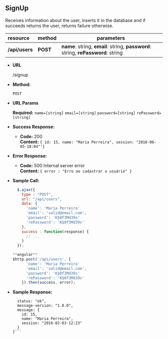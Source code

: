 **SignUp**
----
  Receives information about the user, inserts it in the database and if succeeds returns the user, returns failure otherwise.

| resource            | method         | parameters                              |
|:--------------------|:---------------| ----------------------------------------|
| **/api/users**      | **POST**       | **name**: string, **email**: string, **password**: string, **rePassword**: string|

* **URL**

  /signup

* **Method:**

  `POST`
  
*  **URL Params**

   **Required:**
   `name=[string]`
   `email=[string]`
   `password=[string]`
   `rePassword=[string]`

* **Success Response:**

  * **Code:** 200 <br />
    **Content:** `{ id: 15, name: "Maria Perreira", session: "2016-06-05-18:04"'}`
 
* **Error Response:**

  * **Code:** 500 Internal server error <br />
    **Content:** `{ error : "Erro ao cadastrar o usuário" }`

* **Sample Call:**

  ```javascript
    $.ajax({
      type : "POST",
      url: "/api/users",
      data: {
      	'name': 'Maria Perreira'
        'email': 'valid@email.com',
        'password': 'K$0f3Md39s'
        'rePassword': 'K$0f3Md39s'
      },
      success : function(response) {
        // ...
      }
    });
  ```
  
  ```javascript
  **angular**
  $http.post('/api/users', {
      	'name': 'Maria Perreira'
        'email': 'valid@email.com',
        'password': 'K$0f3Md39s'
        'rePassword': 'K$0f3Md39s'
      }).then(success, error);
  ```

* **Sample Response:**

  ```javascript{
    status: "ok",
    message-version: "1.0.0",
    message: {
      id: 15,
      name: "Maria Perreira", 
      session: "2016-02-03-12:23"
    }
  }```
